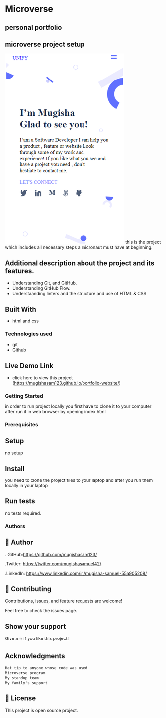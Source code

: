 
# Microverse

## personal portfolio

## microverse project setup
![screenshot](images/screen.png)
this is the project which includes all necessary steps a micronaut must have at beginning.

## Additional description about the project and its features.
- Understanding Git, and GitHub.
- Understanding GitHub Flow.
- Understaanding linters and the structure and use of HTML & CSS

## Built With
- html and css


### Technologies used
- git
- Github

## Live Demo Link
- click here to view this project (https://mugishasam123.github.io/portfolio-website/)

### Getting Started
in order to run project locally you first have to clone it to your computer after run it in web browser by opening  index.html 

### Prerequisites
## Setup
no setup
## Install
you need to clone the project files to your laptop and after you run them locally in your laptop

## Run tests
no tests required.

### Authors

## 👤 Author
. GitHub:https://github.com/mugishasam123/

.Twitter: https://twitter.com/mugishasamuel42/

.LinkedIn: https://www.linkedin.com/in/mugisha-samuel-55a905208/

## 🤝 Contributing
Contributions, issues, and feature requests are welcome!

Feel free to check the issues page.

## Show your support
Give a ⭐️ if you like this project!

## Acknowledgments
    Hat tip to anyone whose code was used 
    Microverse program 
    My standup team 
    My family's support 

## 📝 License

This project is open source project.